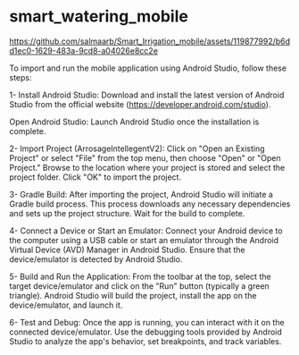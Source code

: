 ﻿# smart_watering_mobile


https://github.com/salmaarb/Smart_Irrigation_mobile/assets/119877992/b6dd1ec0-1629-483a-9cd8-a04026e8cc2e


To import and run the mobile application using Android Studio, follow these steps:

1- Install Android Studio: Download and install the latest version of Android Studio from the official website (https://developer.android.com/studio).

Open Android Studio: Launch Android Studio once the installation is complete.

2- Import Project (ArrosageIntellegentV2): Click on "Open an Existing Project" or select "File" from the top menu, then choose "Open" or "Open Project." Browse to the location where your project is stored and select the project folder. Click "OK" to import the project.

3- Gradle Build: After importing the project, Android Studio will initiate a Gradle build process. This process downloads any necessary dependencies and sets up the project structure. Wait for the build to complete.

4- Connect a Device or Start an Emulator: Connect your Android device to the computer using a USB cable or start an emulator through the Android Virtual Device (AVD) Manager in Android Studio. Ensure that the device/emulator is detected by Android Studio.

5- Build and Run the Application: From the toolbar at the top, select the target device/emulator and click on the "Run" button (typically a green triangle). Android Studio will build the project, install the app on the device/emulator, and launch it.

6- Test and Debug: Once the app is running, you can interact with it on the connected device/emulator. Use the debugging tools provided by Android Studio to analyze the app's behavior, set breakpoints, and track variables.
